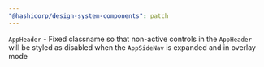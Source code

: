 ```yaml
---
"@hashicorp/design-system-components": patch
---
```


<!-- START components/app-header -->
`AppHeader` - Fixed classname so that non-active controls in the `AppHeader` will be styled as disabled when the `AppSideNav` is expanded and in overlay mode
<!-- END -->
